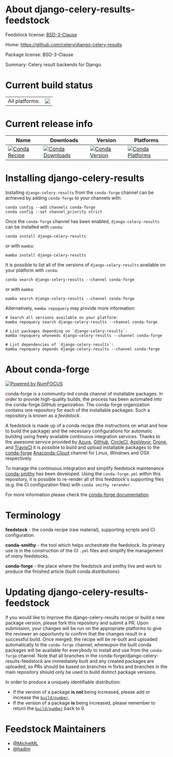 About django-celery-results-feedstock
=====================================

Feedstock license: [BSD-3-Clause](https://github.com/conda-forge/django-celery-results-feedstock/blob/main/LICENSE.txt)

Home: https://github.com/celery/django-celery-results

Package license: BSD-3-Clause

Summary: Celery result backends for Django.

Current build status
====================


<table><tr><td>All platforms:</td>
    <td>
      <a href="https://dev.azure.com/conda-forge/feedstock-builds/_build/latest?definitionId=10287&branchName=main">
        <img src="https://dev.azure.com/conda-forge/feedstock-builds/_apis/build/status/django-celery-results-feedstock?branchName=main">
      </a>
    </td>
  </tr>
</table>

Current release info
====================

| Name | Downloads | Version | Platforms |
| --- | --- | --- | --- |
| [![Conda Recipe](https://img.shields.io/badge/recipe-django--celery--results-green.svg)](https://anaconda.org/conda-forge/django-celery-results) | [![Conda Downloads](https://img.shields.io/conda/dn/conda-forge/django-celery-results.svg)](https://anaconda.org/conda-forge/django-celery-results) | [![Conda Version](https://img.shields.io/conda/vn/conda-forge/django-celery-results.svg)](https://anaconda.org/conda-forge/django-celery-results) | [![Conda Platforms](https://img.shields.io/conda/pn/conda-forge/django-celery-results.svg)](https://anaconda.org/conda-forge/django-celery-results) |

Installing django-celery-results
================================

Installing `django-celery-results` from the `conda-forge` channel can be achieved by adding `conda-forge` to your channels with:

```
conda config --add channels conda-forge
conda config --set channel_priority strict
```

Once the `conda-forge` channel has been enabled, `django-celery-results` can be installed with `conda`:

```
conda install django-celery-results
```

or with `mamba`:

```
mamba install django-celery-results
```

It is possible to list all of the versions of `django-celery-results` available on your platform with `conda`:

```
conda search django-celery-results --channel conda-forge
```

or with `mamba`:

```
mamba search django-celery-results --channel conda-forge
```

Alternatively, `mamba repoquery` may provide more information:

```
# Search all versions available on your platform:
mamba repoquery search django-celery-results --channel conda-forge

# List packages depending on `django-celery-results`:
mamba repoquery whoneeds django-celery-results --channel conda-forge

# List dependencies of `django-celery-results`:
mamba repoquery depends django-celery-results --channel conda-forge
```


About conda-forge
=================

[![Powered by
NumFOCUS](https://img.shields.io/badge/powered%20by-NumFOCUS-orange.svg?style=flat&colorA=E1523D&colorB=007D8A)](https://numfocus.org)

conda-forge is a community-led conda channel of installable packages.
In order to provide high-quality builds, the process has been automated into the
conda-forge GitHub organization. The conda-forge organization contains one repository
for each of the installable packages. Such a repository is known as a *feedstock*.

A feedstock is made up of a conda recipe (the instructions on what and how to build
the package) and the necessary configurations for automatic building using freely
available continuous integration services. Thanks to the awesome service provided by
[Azure](https://azure.microsoft.com/en-us/services/devops/), [GitHub](https://github.com/),
[CircleCI](https://circleci.com/), [AppVeyor](https://www.appveyor.com/),
[Drone](https://cloud.drone.io/welcome), and [TravisCI](https://travis-ci.com/)
it is possible to build and upload installable packages to the
[conda-forge](https://anaconda.org/conda-forge) [Anaconda-Cloud](https://anaconda.org/)
channel for Linux, Windows and OSX respectively.

To manage the continuous integration and simplify feedstock maintenance
[conda-smithy](https://github.com/conda-forge/conda-smithy) has been developed.
Using the ``conda-forge.yml`` within this repository, it is possible to re-render all of
this feedstock's supporting files (e.g. the CI configuration files) with ``conda smithy rerender``.

For more information please check the [conda-forge documentation](https://conda-forge.org/docs/).

Terminology
===========

**feedstock** - the conda recipe (raw material), supporting scripts and CI configuration.

**conda-smithy** - the tool which helps orchestrate the feedstock.
                   Its primary use is in the construction of the CI ``.yml`` files
                   and simplify the management of *many* feedstocks.

**conda-forge** - the place where the feedstock and smithy live and work to
                  produce the finished article (built conda distributions)


Updating django-celery-results-feedstock
========================================

If you would like to improve the django-celery-results recipe or build a new
package version, please fork this repository and submit a PR. Upon submission,
your changes will be run on the appropriate platforms to give the reviewer an
opportunity to confirm that the changes result in a successful build. Once
merged, the recipe will be re-built and uploaded automatically to the
`conda-forge` channel, whereupon the built conda packages will be available for
everybody to install and use from the `conda-forge` channel.
Note that all branches in the conda-forge/django-celery-results-feedstock are
immediately built and any created packages are uploaded, so PRs should be based
on branches in forks and branches in the main repository should only be used to
build distinct package versions.

In order to produce a uniquely identifiable distribution:
 * If the version of a package **is not** being increased, please add or increase
   the [``build/number``](https://docs.conda.io/projects/conda-build/en/latest/resources/define-metadata.html#build-number-and-string).
 * If the version of a package **is** being increased, please remember to return
   the [``build/number``](https://docs.conda.io/projects/conda-build/en/latest/resources/define-metadata.html#build-number-and-string)
   back to 0.

Feedstock Maintainers
=====================

* [@MichelML](https://github.com/MichelML/)
* [@hadim](https://github.com/hadim/)

